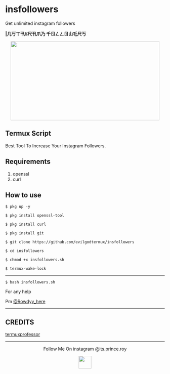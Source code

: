 # insfollowers
Get unlimited instagram followers

<h align="center">
<b>|几丂ㄒ卂ᘜ尺卂爪乃 千ㄖㄥㄥㄖ山乇尺丂</b>
</h>

<p align="center">
  <img src="https://te.legra.ph/file/a08ea9efb8f0daab4c55d.jpg" width="470" height="250">
</p>

## Termux Script
 
 Best Tool To Increase Your Instagram Followers.

## Requirements
1. openssl
2. curl

## How to use

`$ pkg up -y`

`$ pkg install openssl-tool`

`$ pkg install curl`

`$ pkg install git`

`$ git clone https://github.com/evilgodtermux/insfollowers`

`$ cd insfollowers`

`$ chmod +x insfollowers.sh`

`$ termux-wake-lock`

---

`$ bash insfollowers.sh`

For any help

Pm [@Rowdyy_here](http://t.me/@Rowdyy_here)

---


## CREDITS

 [termuxprofessor](http://github.com/termuxprofessor)

---

<p align="center">
  Follow Me On instagram @its.prince.roy
</p>
<p align="center">
  <a href="https://www.instagram.com/its.prince.roy/">
    <img src="https://te.legra.ph/file/9b4187f9501db585f971c.jpg" width="40" height="40">
</p>


